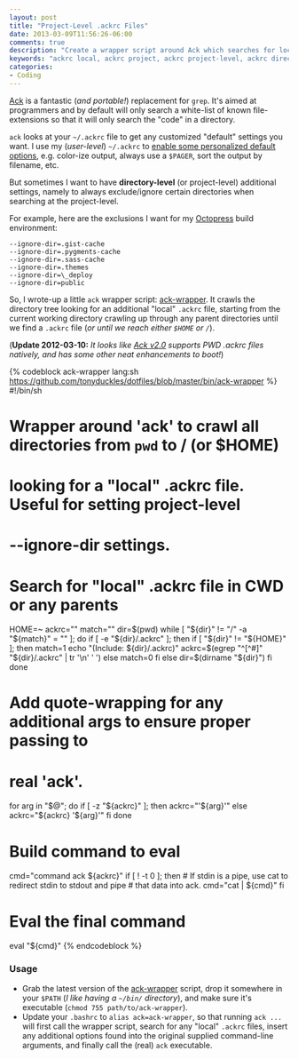 ```yaml
---
layout: post
title: "Project-Level .ackrc Files"
date: 2013-03-09T11:56:26-06:00
comments: true
description: "Create a wrapper script around Ack which searches for local/project-level .ackrc files."
keywords: "ackrc local, ackrc project, ackrc project-level, ackrc directory, ackrc directory-level, ackrc local exclusions, ackrc local ignores"
categories:
- Coding
---
```


[Ack](http://betterthangrep.com/) is a fantastic (*and portable!*) replacement
for `grep`. It's aimed at programmers and by default will only search a
white-list of known file-extensions so that it will only search the "code" in a
directory.

`ack` looks at your `~/.ackrc` file to get any customized "default" settings
you want. I use my (*user-level*) `~/.ackrc` to [enable some personalized default options](https://github.com/tonyduckles/dotfiles/blob/master/.ackrc),
e.g. color-ize output, always use a `$PAGER`, sort the output by filename, etc.

But sometimes I want to have **directory-level** (or project-level) additional
settings, namely to always exclude/ignore certain directories when searching at
the project-level.

<!-- more -->

For example, here are the exclusions I want for my [Octopress](/blog/2011/12/19/hello-octopress/)
build environment:
```plain linenos:false
--ignore-dir=.gist-cache
--ignore-dir=.pygments-cache
--ignore-dir=.sass-cache
--ignore-dir=.themes
--ignore-dir=\_deploy
--ignore-dir=public
```

So, I wrote-up a little `ack` wrapper script: [ack-wrapper](https://github.com/tonyduckles/dotfiles/blob/master/bin/ack-wrapper).
It crawls the directory tree looking for an additional "local" `.ackrc` file,
starting from the current working directory crawling up through any parent
directories until we find a `.ackrc` file (*or until we reach either `$HOME` or
`/`*).

(**Update 2012-03-10:** *It looks like [Ack v2.0](https://github.com/petdance/ack2)
supports PWD .ackrc files natively, and has some other neat enhancements to boot!*)

{% codeblock ack-wrapper lang:sh https://github.com/tonyduckles/dotfiles/blob/master/bin/ack-wrapper %}
#!/bin/sh
# Wrapper around 'ack' to crawl all directories from `pwd` to / (or $HOME)
# looking for a "local" .ackrc file. Useful for setting project-level
# --ignore-dir settings.

# Search for "local" .ackrc file in CWD or any parents
HOME=~
ackrc=""
match=""
dir=$(pwd)
while [ "${dir}" != "/" -a "${match}" = "" ]; do
    if [ -e "${dir}/.ackrc" ]; then
        if [ "${dir}" != "${HOME}" ]; then
            match=1
            echo "(Include: ${dir}/.ackrc)"
            ackrc=$(egrep "^[^#]" "${dir}/.ackrc" | tr '\n' ' ')
        else
            match=0
        fi
    else
        dir=$(dirname "${dir}")
    fi
done

# Add quote-wrapping for any additional args to ensure proper passing to
# real 'ack'.
for arg in "$@"; do
    if [ -z "${ackrc}" ]; then
        ackrc="'${arg}'"
    else
        ackrc="${ackrc} '${arg}'"
    fi
done

# Build command to eval
cmd="command ack ${ackrc}"
if [ ! -t 0 ]; then
    # If stdin is a pipe, use cat to redirect stdin to stdout and pipe
    # that data into ack.
    cmd="cat | ${cmd}"
fi

# Eval the final command
eval "${cmd}"
{% endcodeblock %}

### Usage

- Grab the latest version of the [ack-wrapper](https://github.com/tonyduckles/dotfiles/blob/master/bin/ack-wrapper) script,
  drop it somewhere in your `$PATH` (*I like having a `~/bin/` directory*), and
  make sure it's executable (`chmod 755 path/to/ack-wrapper`).
- Update your `.bashrc` to `alias ack=ack-wrapper`, so that running `ack ...`
  will first call the wrapper script, search for any "local" `.ackrc` files,
  insert any additional options found into the original supplied command-line
  arguments, and finally call the (real) `ack` executable.
